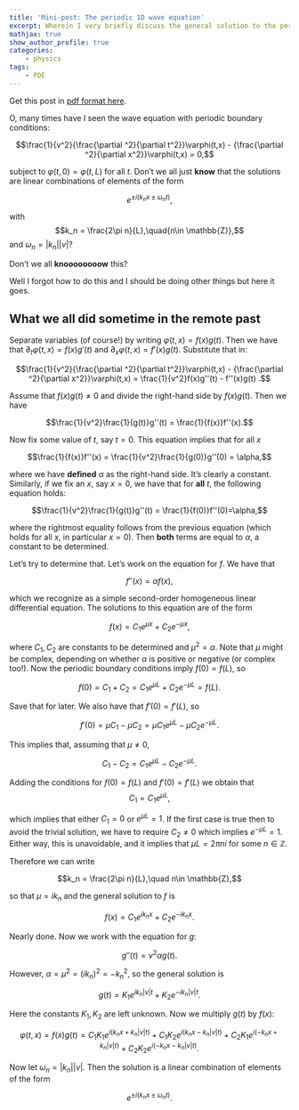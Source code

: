 ```yaml
---
title: 'Mini-post: The periodic 1D wave equation'
excerpt: Wherein I very briefly discuss the general solution to the periodic 1D wave equation.
mathjax: true
show_author_profile: true
categories:
    - physics
tags:
    - PDE
---
```


Get this post in [pdf format here](/assets/docs/pdf_posts/periodic-wave-equation.pdf).

O, many times have I seen the wave equation with periodic boundary
conditions:

$$\frac{1}{v^2}{\frac{\partial ^2}{\partial t^2}}\varphi(t,x) - {\frac{\partial ^2}{\partial x^2}}\varphi(t,x) = 0,$$

subject to $\varphi(t,0)=\varphi(t,L)$ for all $t$. Don’t we all just
**know** that the solutions are linear combinations of elements of the
form

$$e^{\pm i(k_n x \pm \omega_n t)},$$

with $$k_n = \frac{2\pi n}{L},\quad{n\in \mathbb{Z}},$$ and
$\omega_n = |k_n||v|$?

Don’t we all **knoooooooow** this?

Well I forgot how to do this and I should be doing other things but here
it goes.

What we all did sometime in the remote past
-------------------------------------------

Separate variables (of course!) by writing $\varphi(t,x)=f(x)g(t)$. Then
we have that $\partial_t\varphi(t,x) = f(x)g'(t)$ and
$\partial_x\varphi(t,x)=f'(x)g(t)$. Substitute that in:

$$\frac{1}{v^2}{\frac{\partial ^2}{\partial t^2}}\varphi(t,x) - {\frac{\partial ^2}{\partial x^2}}\varphi(t,x) =   \frac{1}{v^2}f(x)g''(t) - f''(x)g(t) .$$

Assume that $f(x)g(t)\neq 0$ and divide the right-hand side by
$f(x)g(t)$. Then we have

$$\frac{1}{v^2}\frac{1}{g(t)}g''(t) = \frac{1}{f(x)}f''(x).$$

Now fix
some value of $t$, say $t=0$. This equation implies that for all $x$

$$\frac{1}{f(x)}f''(x) = \frac{1}{v^2}\frac{1}{g(0)}g''(0) = \alpha,$$

where we have **defined** $\alpha$ as the right-hand side. It’s clearly
a constant. Similarly, if we fix an $x$, say $x=0$, we have that for
**all** $t$, the following equation holds:

$$\frac{1}{v^2}\frac{1}{g(t)}g''(t) = \frac{1}{f(0)}f''(0)=\alpha,$$

where the rightmost equality follows from the previous equation (which
holds for all $x$, in particular $x=0$). Then **both** terms are equal
to $\alpha$, a constant to be determined.

Let’s try to determine that. Let’s work on the equation for $f$. We have
that

$$f''(x) = \alpha f(x),$$

which we recognize as a simple
second-order homogeneous linear differential equation. The solutions to
this equation are of the form

$$f(x) = C_1e^{\mu x} + C_2e^{-\mu x},$$

where $C_1,C_2$ are constants to be determined and $\mu^2=\alpha$. Note
that $\mu$ might be complex, depending on whether $\alpha$ is positive
or negative (or complex too!). Now the periodic boundary conditions
imply $f(0)=f(L)$, so

$$f(0) = C_1+C_2 = C_1e^{\mu L } + C_2 e^{-\mu L} = f(L).$$

Save that for later. We also have that $f'(0) = f'(L)$, so

$$f'(0) = \mu C_1 - \mu C_2 = \mu C_1 e^{\mu L } - \mu C_2 e^{-\mu L}.$$

This implies that, assuming that $\mu\neq 0$,

$$C_1 - C_2 = C_1e^{\mu L} - C_2e^{-\mu L}.$$

Adding the conditions for $f(0)=f(L)$ and $f'(0)=f'(L)$ we obtain that $$C_1 = C_1 e^{\mu L},$$

which implies that either $C_1=0$ or $e^{\mu L}=1$. If the first case is
true then to avoid the trivial solution, we have to require $C_2\neq 0$
which implies $e^{-\mu L}=1$. Either way, this is unavoidable, and it
implies that $\mu L = 2\pi n i$ for some $n\in \mathbb{Z}$.

Therefore we can write

$$k_n = \frac{2\pi n}{L},\quad n\in \mathbb{Z},$$

so that $\mu = i k_n$ and the general solution to $f$ is

$$f(x) = C_1e^{ik_n x} + C_2 e^{-i k_n x}.$$

Nearly done. Now we work with the equation for $g$:

$$g''(t) = v^2\alpha g(t).$$

However, $\alpha = \mu^2 = (ik_n)^2=-k_n^2$, so the general solution is

$$g(t) = K_1e^{ik_n|v|t}+K_2e^{-i k_n |v|t}.$$

Here the constants $K_1,K_2$ are left unknown. Now we multiply $g(t)$ by $f(x)$:

$$\varphi(t,x) = f(x)g(t) = C_1K_1e^{i(k_n x + k_n|v|t)}+C_1K_2e^{i(k_n x - k_n|v|t)} + C_2K_1 e^{i(-k_n x + k_n|v|t)} + C_2K_2e^{i(-k_n x - k_n|v|t)}.$$

Now let $\omega_n = |k_n||v|$. Then the solution is a linear combination
of elements of the form

$$e^{\pm i (k_n x \pm \omega_n t)}.$$

